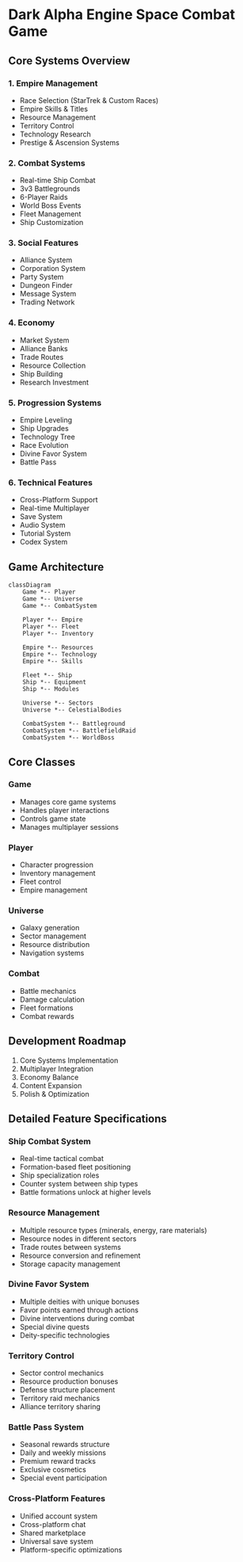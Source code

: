 
# Dark Alpha Engine Space Combat Game

## Core Systems Overview

### 1. Empire Management
- Race Selection (StarTrek & Custom Races)
- Empire Skills & Titles
- Resource Management
- Territory Control
- Technology Research
- Prestige & Ascension Systems

### 2. Combat Systems
- Real-time Ship Combat
- 3v3 Battlegrounds
- 6-Player Raids
- World Boss Events
- Fleet Management
- Ship Customization

### 3. Social Features
- Alliance System
- Corporation System
- Party System
- Dungeon Finder
- Message System
- Trading Network

### 4. Economy
- Market System
- Alliance Banks
- Trade Routes
- Resource Collection
- Ship Building
- Research Investment

### 5. Progression Systems
- Empire Leveling
- Ship Upgrades
- Technology Tree
- Race Evolution
- Divine Favor System
- Battle Pass

### 6. Technical Features
- Cross-Platform Support
- Real-time Multiplayer
- Save System
- Audio System
- Tutorial System
- Codex System

## Game Architecture
```mermaid
classDiagram
    Game *-- Player
    Game *-- Universe
    Game *-- CombatSystem
    
    Player *-- Empire
    Player *-- Fleet
    Player *-- Inventory
    
    Empire *-- Resources
    Empire *-- Technology
    Empire *-- Skills
    
    Fleet *-- Ship
    Ship *-- Equipment
    Ship *-- Modules
    
    Universe *-- Sectors
    Universe *-- CelestialBodies
    
    CombatSystem *-- Battleground
    CombatSystem *-- BattlefieldRaid
    CombatSystem *-- WorldBoss
```

## Core Classes

### Game
- Manages core game systems
- Handles player interactions
- Controls game state
- Manages multiplayer sessions

### Player
- Character progression
- Inventory management
- Fleet control
- Empire management

### Universe
- Galaxy generation
- Sector management
- Resource distribution
- Navigation systems

### Combat
- Battle mechanics
- Damage calculation
- Fleet formations
- Combat rewards

## Development Roadmap
1. Core Systems Implementation
2. Multiplayer Integration
3. Economy Balance
4. Content Expansion
5. Polish & Optimization

## Detailed Feature Specifications

### Ship Combat System
- Real-time tactical combat
- Formation-based fleet positioning
- Ship specialization roles
- Counter system between ship types
- Battle formations unlock at higher levels

### Resource Management
- Multiple resource types (minerals, energy, rare materials)
- Resource nodes in different sectors
- Trade routes between systems
- Resource conversion and refinement
- Storage capacity management

### Divine Favor System
- Multiple deities with unique bonuses
- Favor points earned through actions
- Divine interventions during combat
- Special divine quests
- Deity-specific technologies

### Territory Control
- Sector control mechanics
- Resource production bonuses
- Defense structure placement
- Territory raid mechanics
- Alliance territory sharing

### Battle Pass System
- Seasonal rewards structure
- Daily and weekly missions
- Premium reward tracks
- Exclusive cosmetics
- Special event participation

### Cross-Platform Features
- Unified account system
- Cross-platform chat
- Shared marketplace
- Universal save system
- Platform-specific optimizations
